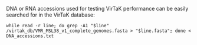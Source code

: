 DNA or RNA accessions used for testing VirTaK performance can be easily searched for in the VirTaK database:

```{bash, eval=FALSE, echo=TRUE}
while read -r line; do grep -A1 "$line" /virtak_db/VMR_MSL38_v1_complete_genomes.fasta > "$line.fasta"; done < DNA_accessions.txt
```

